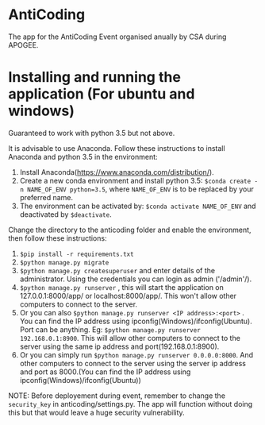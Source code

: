 # AntiCoding
The app for the AntiCoding Event organised anually by CSA during APOGEE.

# Installing and running the application (For ubuntu and windows)
Guaranteed to work with python 3.5 but not above.

It is advisable to use Anaconda. Follow these instructions to install Anaconda and python 3.5 in the environment:
1. Install Anaconda(https://www.anaconda.com/distribution/).
2. Create a new conda environment and install python 3.5: `$conda create -n NAME_OF_ENV python=3.5`, where `NAME_OF_ENV` is to be replaced by your preferred name.
3. The environment can be activated by: `$conda activate NAME_OF_ENV` and deactivated by `$deactivate`.

Change the directory to the anticoding folder and enable the environment, then follow these instructions:
1. `$pip install -r requirements.txt`	
2. `$python manage.py migrate`
3. `$python manage.py createsuperuser` and enter details of the administrator. Using the credentials you can login as admin ('/admin'/).
4. `$python manage.py runserver` , this will start the application on 127.0.0.1:8000/app/ or localhost:8000/app/. This won't allow other computers to connect to the server.
5. Or you can also `$python manage.py runserver <IP address>:<port>` . You can find the IP address using ipconfig(Windows)/ifconfig(Ubuntu). Port can be anything.
	Eg: `$python manage.py runserver 192.168.0.1:8900`. This will allow other computers to connect to the server using the same ip address and port(192.168.0.1:8900).
6. Or you can simply run `$python manage.py runserver 0.0.0.0:8000`. And other computers to connect to the server using the server ip address and port as 8000.(You can find the IP address using ipconfig(Windows)/ifconfig(Ubuntu))

NOTE: Before deployement during event, remember to change the `security_key` in anticoding/settings.py. The app will function without doing this but that would leave a huge security vulnerability.
